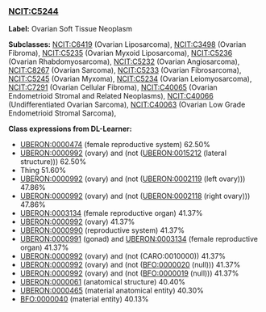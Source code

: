 
### [NCIT:C5244](http://purl.obolibrary.org/obo/NCIT_C5244)
**Label:** Ovarian Soft Tissue Neoplasm

**Subclasses:** [NCIT:C6419](http://purl.obolibrary.org/obo/NCIT_C6419) (Ovarian Liposarcoma), [NCIT:C3498](http://purl.obolibrary.org/obo/NCIT_C3498) (Ovarian Fibroma), [NCIT:C5235](http://purl.obolibrary.org/obo/NCIT_C5235) (Ovarian Myxoid Liposarcoma), [NCIT:C5236](http://purl.obolibrary.org/obo/NCIT_C5236) (Ovarian Rhabdomyosarcoma), [NCIT:C5232](http://purl.obolibrary.org/obo/NCIT_C5232) (Ovarian Angiosarcoma), [NCIT:C8267](http://purl.obolibrary.org/obo/NCIT_C8267) (Ovarian Sarcoma), [NCIT:C5233](http://purl.obolibrary.org/obo/NCIT_C5233) (Ovarian Fibrosarcoma), [NCIT:C5245](http://purl.obolibrary.org/obo/NCIT_C5245) (Ovarian Myxoma), [NCIT:C5234](http://purl.obolibrary.org/obo/NCIT_C5234) (Ovarian Leiomyosarcoma), [NCIT:C7291](http://purl.obolibrary.org/obo/NCIT_C7291) (Ovarian Cellular Fibroma), [NCIT:C40065](http://purl.obolibrary.org/obo/NCIT_C40065) (Ovarian Endometrioid Stromal and Related Neoplasms), [NCIT:C40066](http://purl.obolibrary.org/obo/NCIT_C40066) (Undifferentiated Ovarian Sarcoma), [NCIT:C40063](http://purl.obolibrary.org/obo/NCIT_C40063) (Ovarian Low Grade Endometrioid Stromal Sarcoma), 

**Class expressions from DL-Learner:**

- [UBERON:0000474](http://purl.obolibrary.org/obo/UBERON_0000474) (female reproductive system) 62.50%
- [UBERON:0000992](http://purl.obolibrary.org/obo/UBERON_0000992) (ovary) and (not ([UBERON:0015212](http://purl.obolibrary.org/obo/UBERON_0015212) (lateral structure))) 62.50%
- Thing 51.60%
- [UBERON:0000992](http://purl.obolibrary.org/obo/UBERON_0000992) (ovary) and (not ([UBERON:0002119](http://purl.obolibrary.org/obo/UBERON_0002119) (left ovary))) 47.86%
- [UBERON:0000992](http://purl.obolibrary.org/obo/UBERON_0000992) (ovary) and (not ([UBERON:0002118](http://purl.obolibrary.org/obo/UBERON_0002118) (right ovary))) 47.86%
- [UBERON:0003134](http://purl.obolibrary.org/obo/UBERON_0003134) (female reproductive organ) 41.37%
- [UBERON:0000992](http://purl.obolibrary.org/obo/UBERON_0000992) (ovary) 41.37%
- [UBERON:0000990](http://purl.obolibrary.org/obo/UBERON_0000990) (reproductive system) 41.37%
- [UBERON:0000991](http://purl.obolibrary.org/obo/UBERON_0000991) (gonad) and [UBERON:0003134](http://purl.obolibrary.org/obo/UBERON_0003134) (female reproductive organ) 41.37%
- [UBERON:0000992](http://purl.obolibrary.org/obo/UBERON_0000992) (ovary) and (not (CARO:0010000)) 41.37%
- [UBERON:0000992](http://purl.obolibrary.org/obo/UBERON_0000992) (ovary) and (not ([BFO:0000020](http://purl.obolibrary.org/obo/BFO_0000020) (null))) 41.37%
- [UBERON:0000992](http://purl.obolibrary.org/obo/UBERON_0000992) (ovary) and (not ([BFO:0000019](http://purl.obolibrary.org/obo/BFO_0000019) (null))) 41.37%
- [UBERON:0000061](http://purl.obolibrary.org/obo/UBERON_0000061) (anatomical structure) 40.40%
- [UBERON:0000465](http://purl.obolibrary.org/obo/UBERON_0000465) (material anatomical entity) 40.30%
- [BFO:0000040](http://purl.obolibrary.org/obo/BFO_0000040) (material entity) 40.13%


